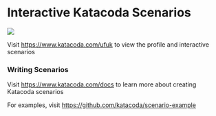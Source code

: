 # Interactive Katacoda Scenarios

[![](http://shields.katacoda.com/katacoda/ufuk/count.svg)](https://www.katacoda.com/ufuk "Get your profile on Katacoda.com")

Visit https://www.katacoda.com/ufuk to view the profile and interactive scenarios

### Writing Scenarios
Visit https://www.katacoda.com/docs to learn more about creating Katacoda scenarios

For examples, visit https://github.com/katacoda/scenario-example
